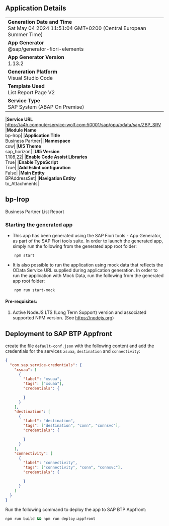 ## Application Details

|                                                                                                  |
| ------------------------------------------------------------------------------------------------ |
| **Generation Date and Time**<br>Sat May 04 2024 11:51:04 GMT+0200 (Central European Summer Time) |
| **App Generator**<br>@sap/generator-fiori-elements                                               |
| **App Generator Version**<br>1.13.2                                                              |
| **Generation Platform**<br>Visual Studio Code                                                    |
| **Template Used**<br>List Report Page V2                                                         |
| **Service Type**<br>SAP System (ABAP On Premise)                                                 |

|**Service URL**<br>https://a4h.computerservice-wolf.com:50001/sap/opu/odata/sap/ZBP_SRV
|**Module Name**<br>bp-lrop|
|**Application Title**<br>Business Partner|
|**Namespace**<br>csw|
|**UI5 Theme**<br>sap_horizon|
|**UI5 Version**<br>1.108.22|
|**Enable Code Assist Libraries**<br>True|
|**Enable TypeScript**<br>True|
|**Add Eslint configuration**<br>False|
|**Main Entity**<br>BPAddressSet|
|**Navigation Entity**<br>to_Attachments|

## bp-lrop

Business Partner List Report

### Starting the generated app

- This app has been generated using the SAP Fiori tools - App Generator, as part of the SAP Fiori tools suite. In order to launch the generated app, simply run the following from the generated app root folder:

```
    npm start
```

- It is also possible to run the application using mock data that reflects the OData Service URL supplied during application generation. In order to run the application with Mock Data, run the following from the generated app root folder:

```
    npm run start-mock
```

#### Pre-requisites:

1. Active NodeJS LTS (Long Term Support) version and associated supported NPM version. (See https://nodejs.org)

## Deployment to SAP BTP Appfront

create the file `default-conf.json` with the following content and add the credentials for the services `xsuaa`, `destination` and `connectivity`:

```JSON
{
  "com.sap.service-credentials": {
    "xsuaa": [
      {
        "label": "xsuaa",
        "tags": ["xsuaa"],
        "credentials": {

        }
      }
    ],
    "destination": [
      {
        "label": "destination",
        "tags": ["destination", "conn", "connsvc"],
        "credentials": {

        }
      }
    ],
    "connectivity": [
      {
        "label": "connectivity",
        "tags": ["connectivity", "conn", "connsvc"],
        "credentials": {

        }
      }
    ]
  }
}
```

Run the following command to deploy the app to SAP BTP Appfront:

```bash
npm run build && npm run deploy:appfront
```
